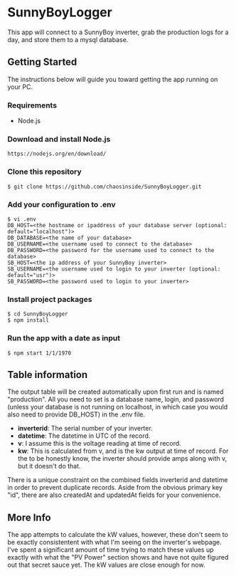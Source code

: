 # SunnyBoyLogger
This app will connect to a SunnyBoy inverter, grab the production logs for a day, and store them to a mysql database.

## Getting Started
The instructions below will guide you toward getting the app running on your PC.

### Requirements
*  Node.js

### Download and install Node.js
    https://nodejs.org/en/download/

### Clone this repository
    $ git clone https://github.com/chaosinside/SunnyBoyLogger.git

### Add your configuration to .env
    $ vi .env
    DB_HOST=<the hostname or ipaddress of your database server (optional: default="localhost")>
    DB_DATABASE=<the name of your database>
    DB_USERNAME=<the username used to connect to the database>
    DB_PASSWORD=<the password for the username used to connect to the database>
    SB_HOST=<the ip address of your SunnyBoy inverter>
    SB_USERNAME=<the username used to login to your inverter (optional: default="usr")>
    SB_PASSWORD=<the password used to login to your inverter>

### Install project packages
    $ cd SunnyBoyLogger
    $ npm install

### Run the app with a date as input
    $ npm start 1/1/1970

## Table information
The output table will be created automatically upon first run and is named "production". All you need to set is a database name, login, and password (unless your database is not running on localhost, in which case you would also need to provide DB_HOST) in the .env file.

* **inverterid**: The serial number of your inverter.
* **datetime**: The datetime in UTC of the record.
* **v**: I assume this is the voltage reading at time of record.
* **kw**: This is calculated from v, and is the kw output at time of record. For the to be honestly know, the inverter should provide amps along with v, but it doesn't do that.

There is a unique constraint on the combined fields inverterid and datetime in order to prevent duplicate records. Aside from the obvious primary key "id", there are also createdAt and updatedAt fields for your convenience.

## More Info
The app attempts to calculate the kW values, however, these don't seem to be exactly consistentent with what I'm seeing on the inverter's webpage. I've spent a significant amount of time trying to match these values up exactly with what the "PV Power" section shows and have not quite figured out that secret sauce yet. The kW values are close enough for now.
